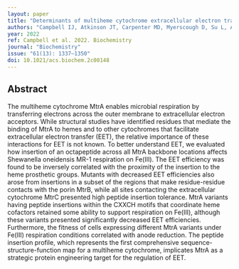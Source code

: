 ```yaml
---
layout: paper
title: "Determinants of multiheme cytochrome extracellular electron transfer uncovered by systematic peptide insertion"
authors: "Campbell IJ, Atkinson JT, Carpenter MD, Myerscough D, Su L, Ajo-Franklin CM, and Silberg JJ"
year: 2022
ref: Campbell et al. 2022. Biochemistry
journal: "Biochemistry"
issue: "61(13): 1337–1350"
doi: 10.1021/acs.biochem.2c00148
---
```


## Abstract

The multiheme cytochrome MtrA enables microbial respiration by transferring electrons across the outer membrane to extracellular electron acceptors. While structural studies have identified residues that mediate the binding of MtrA to hemes and to other cytochromes that facilitate extracellular electron transfer (EET), the relative importance of these interactions for EET is not known. To better understand EET, we evaluated how insertion of an octapeptide across all MtrA backbone locations affects Shewanella oneidensis MR-1 respiration on Fe(III). The EET efficiency was found to be inversely correlated with the proximity of the insertion to the heme prosthetic groups. Mutants with decreased EET efficiencies also arose from insertions in a subset of the regions that make residue-residue contacts with the porin MtrB, while all sites contacting the extracellular cytochrome MtrC presented high peptide insertion tolerance. MtrA variants having peptide insertions within the CXXCH motifs that coordinate heme cofactors retained some ability to support respiration on Fe(III), although these variants presented significantly decreased EET efficiencies. Furthermore, the fitness of cells expressing different MtrA variants under Fe(III) respiration conditions correlated with anode reduction. The peptide insertion profile, which represents the first comprehensive sequence-structure-function map for a multiheme cytochrome, implicates MtrA as a strategic protein engineering target for the regulation of EET.